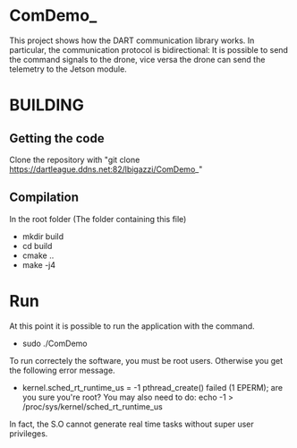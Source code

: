 # ComDemo_

This project shows how the DART communication library works. In particular, the communication protocol is bidirectional: It is possible to send the command signals to the drone, vice versa the drone can send the telemetry to the Jetson module. 

# BUILDING

## Getting the code

Clone the repository with "git clone https://dartleague.ddns.net:82/lbigazzi/ComDemo_"


## Compilation

In the root folder (The folder containing this file)

- mkdir build
- cd build
- cmake .. 
- make -j4 

# Run

At this point it is possible to run the application with the command.

- sudo ./ComDemo

To run correctely the software, you must be root users. Otherwise you get the following error message.

- kernel.sched_rt_runtime_us = -1
  pthread_create() failed (1 EPERM); are you sure you're root?
  You may also need to do:
  echo -1 > /proc/sys/kernel/sched_rt_runtime_us

In fact, the S.O cannot generate real time tasks without super user privileges.
